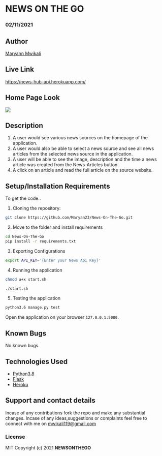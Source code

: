 # NEWS ON THE GO
### 02/11/2021
## Author
[Maryann Mwikali](https://github.com/Maryan23)
## Live Link

https://news-hub-api.herokuapp.com/

## Home Page Look

<img src="app/static/images/Screenshot.png">

## Description
1. A user would see various news sources on the homepage of the application.
2. A user would also be able to select a news source and see all news articles from the selected news source in the application.
3. A user will be able to see the image, description and the time a news article was created from the News-Articles button.
4. A click on an article and read the full article on the source website.
## Setup/Installation Requirements
To get the code..

1. Cloning the repository:
  ```bash
  git clone https://github.com/Maryan23/News-On-The-Go.git
  ```
2. Move to the folder and install requirements
  ```bash
  cd News-On-The-Go
  pip install -r requirements.txt
  ```
3. Exporting Configurations
  ```bash
  export API_KEY='{Enter your News Api Key}'
  ```
4. Running the application

  ```bash
  chmod a+x start.sh

  ./start.sh
  ```
5. Testing the application
  ```bash
  python3.6 manage.py test
  ```
Open the application on your browser `127.0.0.1:5000`.

## Known Bugs
No known bugs.
## Technologies Used
* [Python3.8](https://www.python.org/)
* [Flask](http://flask.pocoo.org/)
* [Heroku](https://heroku.com)
## Support and contact details
Incase of any contributions fork the repo and make any substantial changes.
Incase of any ideas,suggestions or complaints feel free to connect with me on mwikali119@gmail.com 
### License
MIT
Copyright (c) 2021 **NEWSONTHEGO**
  
